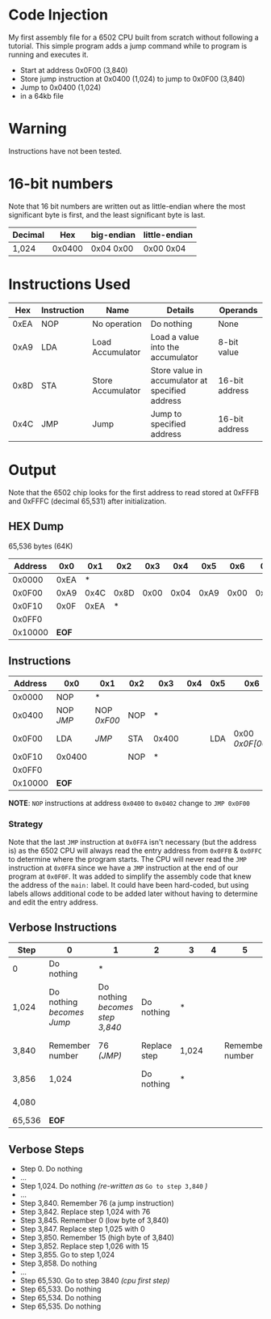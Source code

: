 # Code Injection

My first assembly file for a 6502 CPU built from scratch without following a tutorial. This simple program adds a jump command while to program is running and executes it.

* Start at address 0x0F00 (3,840)
* Store jump instruction at 0x0400 (1,024) to jump to 0x0F00 (3,840)
* Jump to 0x0400 (1,024)
* in a 64kb file

# Warning
Instructions have not been tested.

# 16-bit numbers
Note that 16 bit numbers are written out as little-endian where the most significant byte is first, and the least significant byte is last.

| Decimal | Hex | big-endian | little-endian |
| - | - | - | - |
| 1,024 | 0x0400 | 0x04 0x00 | 0x00 0x04 |

# Instructions Used

| Hex | Instruction | Name | Details | Operands |
| - | - | - | - | - |
| 0xEA | NOP | No operation | Do nothing | None |
| 0xA9 | LDA | Load Accumulator | Load a value into the accumulator | 8-bit value |
| 0x8D | STA | Store Accumulator | Store value in accumulator at specified address | 16-bit address |
| 0x4C | JMP | Jump | Jump to specified address | 16-bit address |

# Output

Note that the 6502 chip looks for the first address to read stored at 0xFFFB and 0xFFFC (decimal 65,531) after initialization.

## HEX Dump

65,536 bytes (64K)

| Address | 0x0 | 0x1 | 0x2 | 0x3 | 0x4 | 0x5 | 0x6 | 0x7 | 0x8 | 0x9 | 0xA | 0xB | 0xC | 0xD | 0xE | 0xF |
| --- | - | - | - | - | - | - | - | - | - | - | - | - | - | - | - | - |
| 0x0000 | 0xEA | * |  |  |  |  |  |  |  |  |  |  |  |  |  |  |
| 0x0F00 | 0xA9 | 0x4C | 0x8D | 0x00 | 0x04 | 0xA9 | 0x00 | 0x8Dx | 0x01 | 0x04 | 0xA9 | 0x0F | 0x8D | 0x02 | 0x04 | 0x00  |
| 0x0F10 | 0x0F | 0xEA | * |
| 0x0FF0 |  |  |  |  |  |  |  |  |  |  | 0x4C | 0x00 | 0x0F | 0xEA | * | |
| 0x10000 | **EOF** |


## Instructions

| Address | 0x0 | 0x1 | 0x2 | 0x3 | 0x4 | 0x5 | 0x6 | 0x7 | 0x8 | 0x9 | 0xA | 0xB | 0xC | 0xD | 0xE | 0xF |
| --- | - | - | - | - | - | - | - | - | - | - | - | - | - | - | - | - |
| 0x0000 | NOP | * |  
| 0x0400 | NOP *JMP* | NOP *0xF00* | NOP | * |  
| 0x0F00 | LDA | *JMP* | STA | 0x400 | | LDA | 0x00 *0x0F[00]* | STA | 0x401 | | LDA | 0x0F *0x[0F]00* | STA | 0x402 | | JMP |
| 0x0F10 | 0x0400 |  | NOP | * |  |
| 0x0FF0 |  |  |  |  |  |  |  |  |  |  | JMP | 0xF00 | | NOP | * | |
| 0x10000 | **EOF** |

**NOTE**: `NOP` instructions at address `0x0400` to `0x0402` change to `JMP 0x0F00`

### Strategy
Note that the last `JMP` instruction at `0x0FFA` isn't necessary (but the address is) as the 6502 CPU will always read the entry address from `0x0FFB` & `0x0FFC` to determine where the program starts. The CPU will never read the `JMP` instruction at `0x0FFA` since we have a `JMP` instruction at the end of our program at `0x0F0F`. It was added to simplify the assembly code that knew the address of the `main:` label. It could have been hard-coded, but using labels allows additional code to be added later without having to determine and edit the entry address.

## Verbose Instructions

| Step | 0 | 1 | 2 | 3 | 4 | 5 | 6 | 7 | 8 | 9 | 10 | 11 | 12 | 13 | 14 | 15 |
| --- | - | - | - | - | - | - | - | - | - | - | - | - | - | - | - | - |
| 0 | Do nothing | * |
| 1,024 | Do nothing *becomes Jump* | Do nothing *becomes step 3,840* | Do nothing | * |
| 3,840 | Remember number | 76 *(JMP)* | Replace step | 1,024 | | Remember number | 0 | Replace step | 1,025 || Remember number | 15 | Replace step | 1,025 | | Go to step |
| 3,856 | 1,024 |  | Do nothing | * |  |  |
| 4,080 |  |  |  |  |  |  |  |  |  |  | Go to step | 3,840 | | Do nothing | * | |
| 65,536 | **EOF** |

## Verbose Steps

* Step 0. Do nothing
* ...
* Step 1,024. Do nothing *(re-written as* `Go to step 3,840` *)*
* ...
* Step 3,840. Remember 76 (a jump instruction)
* Step 3,842. Replace step 1,024 with 76
* Step 3,845. Remember 0 (low byte of 3,840)
* Step 3,847. Replace step 1,025 with 0
* Step 3,850. Remember 15 (high byte of 3,840)
* Step 3,852. Replace step 1,026 with 15
* Step 3,855. Go to step 1,024
* Step 3,858. Do nothing
* ...
* Step 65,530. Go to step 3840 *(cpu first step)*
* Step 65,533. Do nothing
* Step 65,534. Do nothing
* Step 65,535. Do nothing
